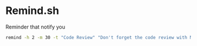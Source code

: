 # Remind.sh
Reminder that notify you

```Bash
remind -h 2 -m 30 -t "Code Review" "Don't forget the code review with Marc!!"
```
